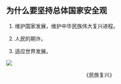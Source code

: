 ## 为什么要坚持总体国家安全观

<div grid="~ cols-2 gap-4">

<div flex flex-col justify-center items-start text-sm>

1. 维护国家发展，维护中华民族伟大复兴进程。

2. 人民的期许。

3. 适应世界发展。

</div>

<div flex flex-col justify-center items-center mx-12>

![](https://vip2.loli.io/2023/11/04/FwrqDpMfkmsTdV5.webp)

<center text-sm>《民族复兴》</center>

</div>

</div>

<!-- 

讲完了总体国家安全观中包含的人民安全、政治安全、经济安全、人工智能安全后，下面我们来探讨坚持总体国家安全观的原因。

针对第一点的案例：数据本地化

数据是新时代的“石油”。数据本地化能减少数据被外部势力窃取或滥用的风险。同时，数据本地化也可以促进国内的数据中心、云服务等相关产业的发展，为国家创造经济价值。

例如，苹果公司为了遵守中国的数据本地化要求，在云上贵州存储了中国用户的数据。这不仅确保了数据的安全和隐私，还有助于推动中国的数字经济发展。

针对第二点的案例：雾霾治理

10年前，雾霾严重威胁人民的身体健康时，党和政府采取了一系列措施来改善空气质量，回应了人民的期望。一个国家如果不能确保其公民的基本生活和健康权益，那么其国家的安全也是不完整的。

针对第三点的案例：全球合作

随着全球化的加深，国家安全不再仅仅是一个国家的事情，而是需要各国间的合作。例如，新冠疫情和全球变暖等问题，都需要各国齐心协力来应对。总体国家安全观鼓励各国通过合作，共同应对这些挑战，实现真正的共同安全。川宝退出巴黎气候协定是一个反面教材，单边行动和短视的政策是不能真正保障一个国家长远的安全和利益的。

 -->